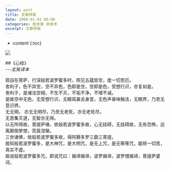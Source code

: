 ```yaml
---
layout: post
title: 文章样板
date: 2000-01-01 00:00
categories: 技术类 非技术
excerpt: 文章样板
---
```


* content
{:toc}

![](https://github.com/HarmonyHu/harmonyhu.github.io/raw/master/_posts/images/Buddha.jpg)  

##《心经》  
*---玄奘译本*  

观自在菩萨，行深般若波罗蜜多时，照见五蕴皆空，度一切苦厄。  
舍利子，色不异空，空不异色，色即是空，空即是色，受想行识，亦复如是。  
舍利子，是诸法空相，不生不灭，不垢不净，不增不减。  
是故空中无色，无受想行识，无眼耳鼻舌身意，无色声香味触法，无眼界，乃至无意识界。  
无无明， 亦无无明尽，乃至无老死，亦无老死尽。  
无苦集灭道，无智亦无得。  
以无所得故，菩提萨埵，依般若波罗蜜多故，心无挂碍，无挂碍故，无有恐怖，远离颠倒梦想，究竟涅槃。  
三世诸佛，依般若波罗蜜多故，得阿耨多罗三藐三菩提。  
故知般若波罗蜜多，是大神咒，是大明咒，是无上咒，是无等等咒，能除一切苦，真实不虚。  
故说般若波罗蜜多咒，即说咒曰：揭谛揭谛，波罗揭谛，波罗僧揭谛，菩提萨婆诃。  